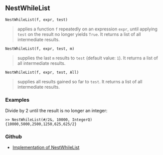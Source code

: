 ## NestWhileList

```
NestWhileList(f, expr, test)
```

> applies a function `f` repeatedly on an expression `expr`, until applying `test` on the result no longer yields `True`. It returns a list of all intermediate results.

```
NestWhileList(f, expr, test, m)
```

> supplies the last `m` results to `test` (default value: `1`). It returns a list of all intermediate results.
	
```
NestWhileList(f, expr, test, All)
```

> supplies all results gained so far to `test`. It returns a list of all intermediate results.

### Examples

Divide by 2 until the result is no longer an integer:

``` 
>> NestWhileList(#/2&, 10000, IntegerQ) 
{10000,5000,2500,1250,625,625/2}
```



### Github

* [Implementation of NestWhileList](https://github.com/axkr/symja_android_library/blob/master/symja_android_library/matheclipse-core/src/main/java/org/matheclipse/core/builtin/Programming.java#L1645) 
